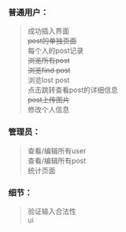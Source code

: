 ### 普通用户：

> 成功插入界面<br>
~~post的单独页面~~<br>
每个人的post记录<br>
~~浏览所有post~~<br>
~~浏览find post~~<br>
浏览lost post<br>
点击跳转查看post的详细信息<br>
~~post上传图片~~<br>
修改个人信息<br>


### 管理员：

> 查看/编辑所有user<br>
查看/编辑所有post<br>
统计页面

### 细节：
> 验证输入合法性<br>
ui<br>

